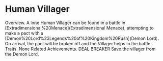 # Human Villager

Overview.
A lone Human Villager can be found in a battle in [Extradimensional%20Menace](Extradimensional Menace), attempting to make a pact with a [Demon%20Lord%23Legends%20of%20Kingdom%20Rush](Demon Lord). On arrival, the pact will be broken off and the Villager helps in the battle.
Traits.
None
Related Achievements.
 DEAL BREAKER
Save the villager from the Demon Lord.